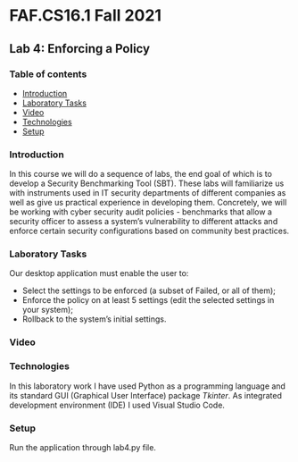 # FAF.CS16.1 Fall 2021
## Lab 4: Enforcing a Policy
### Table of contents
* [Introduction](#introduction)
* [Laboratory Tasks](#lab-tasks)
* [Video](#video)
* [Technologies](#technologies)
* [Setup](#setup)
### Introduction
In this course we will do a sequence of labs, the end goal of which is to develop a Security Benchmarking Tool (SBT). These labs will familiarize us with instruments used in IT security departments of different companies as well as give us practical experience in developing them. Concretely, we will be working with cyber security audit policies - benchmarks that allow a security officer to assess a system’s vulnerability to different attacks and enforce certain security configurations based on community best practices.

### Laboratory Tasks
Our desktop application must enable the user to:
* Select the settings to be enforced (a subset of Failed, or all of them);
* Enforce the policy on at least 5 settings (edit the selected settings in your system);
* Rollback to the system’s initial settings.

### Video




### Technologies
In this laboratory work I have used Python as a programming language and its standard GUI (Graphical User Interface) package *Tkinter*. As integrated development environment (IDE) I used Visual Studio Code.

### Setup
Run the application through lab4.py file.
